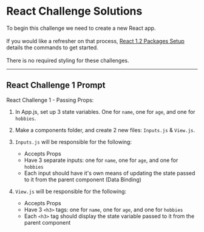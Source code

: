 # **React Challenge Solutions** 

To begin this challenge we need to create a new React app. <br/><br/>
If you would like a refresher on that process, [React 1.2 Packages Setup](https://elevenfifty.instructure.com/courses/810/pages/1-dot-2-packages-setup?module_item_id=73836) details the commands to get started.
<br/><br/>
There is no required styling for these challenges.

---
## React Challenge 1 Prompt

React Challenge 1 - Passing Props:

1. In App.js, set up 3 state variables. One for `name`, one for `age`, and one for `hobbies`.

2. Make a components folder, and create 2 new files: `Inputs.js` & `View.js`. 

3. `Inputs.js` will be responsible for the following:

    * Accepts Props
    * Have 3 separate inputs: one for `name`, one for `age`, and one for `hobbies`
    * Each input should have it's own means of updating the state passed to it from the parent component (Data Binding)


4. `View.js` will be responsible for the following:

    * Accepts Props
    * Have 3 `<h3>` tags: one for `name`, one for `age`, and one for `hobbies`
    * Each `<h3>` tag should display the state variable passed to it from the parent component